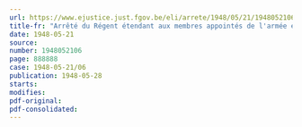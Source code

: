 ```yaml
---
url: https://www.ejustice.just.fgov.be/eli/arrete/1948/05/21/1948052106/justel
title-fr: "Arrêté du Régent étendant aux membres appointés de l'armée et de la gendarmerie le bénéfice de l'arrêté du Régent du 17 janvier 1946 allouant une indemnité spéciale de séjour aux agents de l'Etat qui sont appelés à exercer leurs fonctions dans les régions libérées de l'Est"
date: 1948-05-21
source:
number: 1948052106
page: 888888
case: 1948-05-21/06
publication: 1948-05-28
starts:
modifies:
pdf-original:
pdf-consolidated:
---
```


